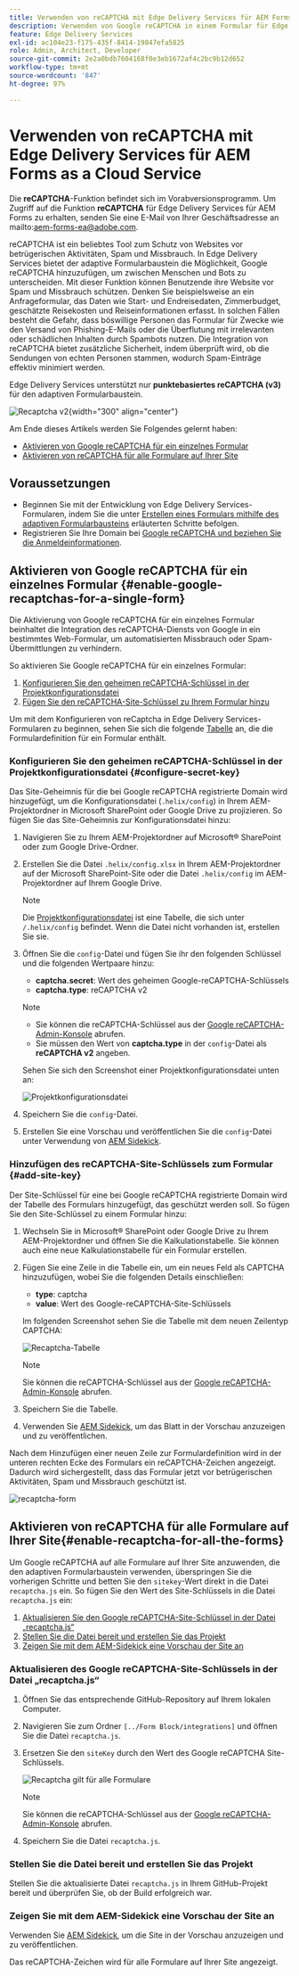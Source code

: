 ```yaml
---
title: Verwenden von reCAPTCHA mit Edge Delivery Services für AEM Forms as a Cloud Service
description: Verwenden von Google reCAPTCHA in einem Formular für Edge Delivery Services für AEM Forms
feature: Edge Delivery Services
exl-id: ac104e23-f175-435f-8414-19847efa5825
role: Admin, Architect, Developer
source-git-commit: 2e2a0bdb7604168f0e3eb1672af4c2bc9b12d652
workflow-type: tm+mt
source-wordcount: '847'
ht-degree: 97%

---
```



# Verwenden von reCAPTCHA mit Edge Delivery Services für AEM Forms as a Cloud Service

<span>Die **reCAPTCHA**-Funktion befindet sich im Vorabversionsprogramm. Um Zugriff auf die Funktion **reCAPTCHA** für Edge Delivery Services für AEM Forms zu erhalten, senden Sie eine E-Mail von Ihrer Geschäftsadresse an mailto:aem-forms-ea@adobe.com.</span>

reCAPTCHA ist ein beliebtes Tool zum Schutz von Websites vor betrügerischen Aktivitäten, Spam und Missbrauch. In Edge Delivery Services bietet der adaptive Formularbaustein die Möglichkeit, Google reCAPTCHA hinzuzufügen, um zwischen Menschen und Bots zu unterscheiden. Mit dieser Funktion können Benutzende ihre Website vor Spam und Missbrauch schützen.
Denken Sie beispielsweise an ein Anfrageformular, das Daten wie Start- und Endreisedaten, Zimmerbudget, geschätzte Reisekosten und Reiseinformationen erfasst. In solchen Fällen besteht die Gefahr, dass böswillige Personen das Formular für Zwecke wie den Versand von Phishing-E-Mails oder die Überflutung mit irrelevanten oder schädlichen Inhalten durch Spambots nutzen. Die Integration von reCAPTCHA bietet zusätzliche Sicherheit, indem überprüft wird, ob die Sendungen von echten Personen stammen, wodurch Spam-Einträge effektiv minimiert werden.

<!-- ![Recaptcha Image](/help/edge/docs/forms/assets/recaptcha-image.png){width="300" align="center"} -->

Edge Delivery Services unterstützt nur **punktebasiertes reCAPTCHA (v3)** für den adaptiven Formularbaustein.

![Recaptcha v2](/help/forms/assets/recaptcha-v2-invisible.png){width="300" align="center"}


Am Ende dieses Artikels werden Sie Folgendes gelernt haben:
- [Aktivieren von Google reCAPTCHA für ein einzelnes Formular](#enable-google-recaptchas-for-a-single-form)
- [Aktivieren von reCAPTCHA für alle Formulare auf Ihrer Site](#enable-recaptcha-for-all-the-forms)

## Voraussetzungen

- Beginnen Sie mit der Entwicklung von Edge Delivery Services-Formularen, indem Sie die unter [Erstellen eines Formulars mithilfe des adaptiven Formularbausteins](/help/edge/docs/forms/create-forms.md) erläuterten Schritte befolgen.
- Registrieren Sie Ihre Domain bei [Google reCAPTCHA und beziehen Sie die Anmeldeinformationen](https://www.google.com/recaptcha/admin/create).

## Aktivieren von Google reCAPTCHA für ein einzelnes Formular {#enable-google-recaptchas-for-a-single-form}

Die Aktivierung von Google reCAPTCHA für ein einzelnes Formular beinhaltet die Integration des reCAPTCHA-Diensts von Google in ein bestimmtes Web-Formular, um automatisierten Missbrauch oder Spam-Übermittlungen zu verhindern.

So aktivieren Sie Google reCAPTCHA für ein einzelnes Formular:

1. [Konfigurieren Sie den geheimen reCAPTCHA-Schlüssel in der Projektkonfigurationsdatei](#configure-secret-key)
1. [Fügen Sie den reCAPTCHA-Site-Schlüssel zu Ihrem Formular hinzu](#add-site-key)

Um mit dem Konfigurieren von reCaptcha in Edge Delivery Services-Formularen zu beginnen, sehen Sie sich die folgende [Tabelle](/help/edge/docs/forms/assets/recaptcha.xlsx) an, die die Formulardefinition für ein Formular enthält.

### Konfigurieren Sie den geheimen reCAPTCHA-Schlüssel in der Projektkonfigurationsdatei {#configure-secret-key}

Das Site-Geheimnis für die bei Google reCAPTCHA registrierte Domain wird hinzugefügt, um die Konfigurationsdatei (`.helix/config`) in Ihrem AEM-Projektordner in Microsoft SharePoint oder Google Drive zu projizieren. So fügen Sie das Site-Geheimnis zur Konfigurationsdatei hinzu:

1. Navigieren Sie zu Ihrem AEM-Projektordner auf Microsoft® SharePoint oder zum Google Drive-Ordner.
1. Erstellen Sie die Datei `.helix/config.xlsx` in Ihrem AEM-Projektordner auf der Microsoft SharePoint-Site oder die Datei `.helix/config` im AEM-Projektordner auf Ihrem Google Drive.

   >[!NOTE]
   >
   > Die [Projektkonfigurationsdatei](https://www.aem.live/docs/configuration) ist eine Tabelle, die sich unter `/.helix/config` befindet. Wenn die Datei nicht vorhanden ist, erstellen Sie sie.

1. Öffnen Sie die `config`-Datei und fügen Sie ihr den folgenden Schlüssel und die folgenden Wertpaare hinzu:

   - **captcha.secret**: Wert des geheimen Google-reCAPTCHA-Schlüssels
   - **captcha.type**: reCAPTCHA v2

   >[!NOTE]
   >
   >  - Sie können die reCAPTCHA-Schlüssel aus der [Google reCAPTCHA-Admin-Konsole](https://www.google.com/recaptcha/admin) abrufen.
   >  - Sie müssen den Wert von **captcha.type** in der `config`-Datei als **reCAPTCHA v2** angeben.

   Sehen Sie sich den Screenshot einer Projektkonfigurationsdatei unten an:

   ![Projektkonfigurationsdatei](/help/forms/assets/recaptcha-config-file.png)

1. Speichern Sie die `config`-Datei.

1. Erstellen Sie eine Vorschau und veröffentlichen Sie die `config`-Datei unter Verwendung von [AEM Sidekick](https://www.aem.live/developer/tutorial#preview-and-publish-your-content).

### Hinzufügen des reCAPTCHA-Site-Schlüssels zum Formular {#add-site-key}

Der Site-Schlüssel für eine bei Google reCAPTCHA registrierte Domain wird der Tabelle des Formulars hinzugefügt, das geschützt werden soll. So fügen Sie den Site-Schlüssel zu einem Formular hinzu:

1. Wechseln Sie in Microsoft® SharePoint oder Google Drive zu Ihrem AEM-Projektordner und öffnen Sie die Kalkulationstabelle. Sie können auch eine neue Kalkulationstabelle für ein Formular erstellen.
1. Fügen Sie eine Zeile in die Tabelle ein, um ein neues Feld als CAPTCHA hinzuzufügen, wobei Sie die folgenden Details einschließen:
   - **type**: captcha
   - **value**: Wert des Google-reCAPTCHA-Site-Schlüssels

   Im folgenden Screenshot sehen Sie die Tabelle mit dem neuen Zeilentyp CAPTCHA:

   ![Recaptcha-Tabelle](/help/edge/docs/forms/assets/recaptcha-spreadsheet.png)

   >[!NOTE]
   >
   >  Sie können die reCAPTCHA-Schlüssel aus der [Google reCAPTCHA-Admin-Konsole](https://www.google.com/recaptcha/admin) abrufen.

1. Speichern Sie die Tabelle.
1. Verwenden Sie [AEM Sidekick](https://www.aem.live/developer/tutorial#preview-and-publish-your-content), um das Blatt in der Vorschau anzuzeigen und zu veröffentlichen.

Nach dem Hinzufügen einer neuen Zeile zur Formulardefinition wird in der unteren rechten Ecke des Formulars ein reCAPTCHA-Zeichen angezeigt. Dadurch wird sichergestellt, dass das Formular jetzt vor betrügerischen Aktivitäten, Spam und Missbrauch geschützt ist.

![recaptcha-form](/help/edge/docs/forms/assets/recaptcha-form.png)

## Aktivieren von reCAPTCHA für alle Formulare auf Ihrer Site{#enable-recaptcha-for-all-the-forms}

Um Google reCAPTCHA auf alle Formulare auf Ihrer Site anzuwenden, die den adaptiven Formularbaustein verwenden, überspringen Sie die vorherigen Schritte und betten Sie den `sitekey`-Wert direkt in die Datei `recaptcha.js` ein. So fügen Sie den Wert des Site-Schlüssels in die Datei `recaptcha.js` ein:

1. [Aktualisieren Sie den Google reCAPTCHA-Site-Schlüssel in der Datei „recaptcha.js“](#1-update-google-recaptcha-site-key-in-recaptchajs-file)
1. [Stellen Sie die Datei bereit und erstellen Sie das Projekt](#2-deploy-the-file-and-build-the-project)
1. [Zeigen Sie mit dem AEM-Sidekick eine Vorschau der Site an](#3-preview-the-site-using-the-aem-sidekick)

### Aktualisieren des Google reCAPTCHA-Site-Schlüssels in der Datei „recaptcha.js“

1. Öffnen Sie das entsprechende GitHub-Repository auf Ihrem lokalen Computer.
1. Navigieren Sie zum Ordner `[../Form Block/integrations]` und öffnen Sie die Datei `recaptcha.js`.
1. Ersetzen Sie den `siteKey` durch den Wert des Google reCAPTCHA Site-Schlüssels.

   ![Recaptcha gilt für alle Formulare](/help/forms/assets/recaptcha-apply-to-all-forms.png)

   >[!NOTE]
   >
   >  Sie können die reCAPTCHA-Schlüssel aus der [Google reCAPTCHA-Admin-Konsole](https://www.google.com/recaptcha/admin) abrufen.

1. Speichern Sie die Datei `recaptcha.js`.

### Stellen Sie die Datei bereit und erstellen Sie das Projekt

Stellen Sie die aktualisierte Datei `recaptcha.js` in Ihrem GitHub-Projekt bereit und überprüfen Sie, ob der Build erfolgreich war.

### Zeigen Sie mit dem AEM-Sidekick eine Vorschau der Site an

Verwenden Sie [AEM Sidekick](https://www.aem.live/developer/tutorial#preview-and-publish-your-content), um die Site in der Vorschau anzuzeigen und zu veröffentlichen.

Das reCAPTCHA-Zeichen wird für alle Formulare auf Ihrer Site angezeigt.

